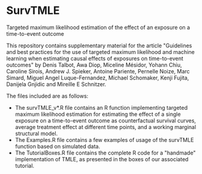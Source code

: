 # SurvTMLE
Targeted maximum likelihood estimation of the effect of an exposure on a time-to-event outcome

This repository contains supplementary material for the article "Guidelines and best practices for the use of targeted maximum likelihood and machine learning when estimating causal effects of exposures on time-to-event outcomes" by Denis Talbot, Awa Diop, Miceline Mésidor, Yohann Chiu, Caroline Sirois, Andrew J. Spieker, Antoine Pariente, Pernelle Noize, Marc Simard, Miguel Angel Luque-Fernandez, Michael Schomaker, Kenji Fujita, Danijela Gnjidic and Mireille E Schnitzer. 

The files included are as follows:

- The survTMLE_v*.R file contains an R function implementing targeted maximum likelihood estimation for estimating the effect of a single exposure on a time-to-event outcome as counterfactual survival curves, average treatment effect at different time points, and a working marginal structural model.  
- The Examples.R file contains a few examples of usage of the survTMLE function based on simulated data.
- The TutorialBoxes.R file contains the complete R code for a "handmade" implementation of TMLE, as presented in the boxes of our associated tutorial. 
